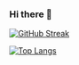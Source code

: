 ### Hi there 👋

<!--
**helloswati/helloswati** is a ✨ _special_ ✨ repository because its `README.md` (this file) appears on your GitHub profile.

Here are some ideas to get you started:

- 🔭 I’m currently working on ...
- 🌱 I’m currently learning ...
- 👯 I’m looking to collaborate on ...
- 🤔 I’m looking for help with ...
- 💬 Ask me about ...
- 📫 How to reach me: ...
- 😄 Pronouns: ...
- ⚡ Fun fact: ...
-->
[![GitHub Streak](https://streak-stats.demolab.com?user=helloswati&theme=github-dark-blue)](https://git.io/streak-stats)

[![Top Langs](https://github-readme-stats.vercel.app/api/top-langs/?username=helloswati)](https://github.com/helloswati/github-readme-stats)
